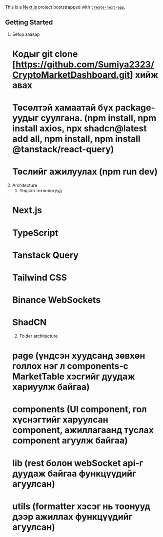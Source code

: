 This is a [Next.js](https://nextjs.org) project bootstrapped with [`create-next-app`](https://nextjs.org/docs/app/api-reference/cli/create-next-app).

## Getting Started

1. Setup заавар
   #  Кодыг git clone [https://github.com/Sumiya2323/CryptoMarketDashboard.git] хийж авах
   # Төсөлтэй хамаатай бүх package-уудыг суулгана. (npm install, npm install axios, npx shadcn@latest add all, npm install, npm install @tanstack/react-query)
   # Төслийг ажилуулах (npm run dev)
2. Architecture
   1. Үндсэн технологууд
    #  Next.js
    #  TypeScript
    #  Tanstack Query
    #  Tailwind CSS
    #  Binance WebSockets
    #  ShadCN
   2. Folder architecture
    #  page (үндсэн хуудсанд зөвхөн голлох нэг л components-с MarketTable хэсгийг дуудаж хариуулж байгаа)
    #  components (UI component, гол хүснэгтийг харуулсан component, ажиллагаанд туслах component агуулж байгаа)
    #  lib (rest болон webSocket api-г дуудаж байгаа функцүүдийг агуулсан)
    #  utils (formatter хэсэг нь тоонууд дээр ажиллах функцүүдийг агуулсан)

